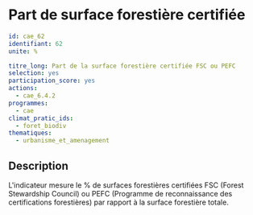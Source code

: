 # Part de surface forestière certifiée
```yaml
id: cae_62
identifiant: 62
unite: %

titre_long: Part de la surface forestière certifiée FSC ou PEFC
selection: yes
participation_score: yes
actions:
  - cae_6.4.2
programmes:
  - cae
climat_pratic_ids:
  - foret_biodiv
thematiques:
  - urbanisme_et_amenagement
```
## Description
L'indicateur mesure le % de surfaces forestières certifiées FSC (Forest Stewardship Council) ou PEFC (Programme de reconnaissance des certifications forestières) par rapport à la surface forestière totale.




